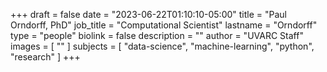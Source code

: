 +++
draft = false
date = "2023-06-22T01:10:10-05:00"
title = "Paul Orndorff, PhD"
job_title = "Computational Scientist"
lastname = "Orndorff"
type = "people"
biolink = false
description = ""
author = "UVARC Staff"
images = [
  ""
]
subjects = [
  "data-science",
  "machine-learning",
  "python",
  "research"
]
+++
